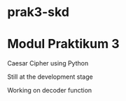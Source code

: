 # prak3-skd
# Modul Praktikum 3

Caesar Cipher using Python 

Still at the development stage

Working on decoder function
